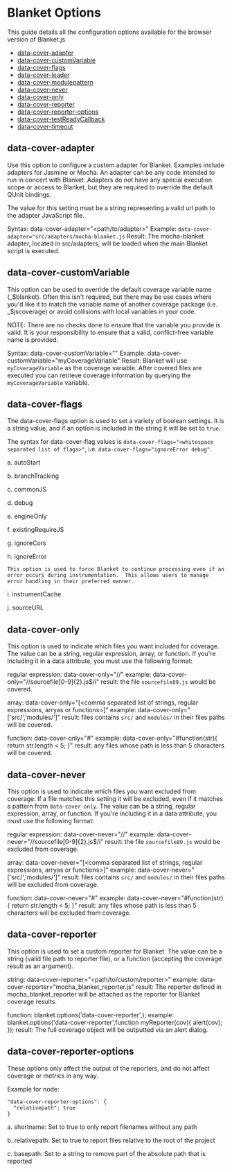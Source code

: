# Blanket Options

This guide details all the configuration options available for the browser version of Blanket.js

* [data-cover-adapter](#data-cover-adapter)
* [data-cover-customVariable](#data-cover-customVariable)
* [data-cover-flags](#data-cover-flags)
* [data-cover-loader](#data-cover-loader)
* [data-cover-modulepattern](#data-cover-modulepattern)
* [data-cover-never](#data-cover-never)
* [data-cover-only](#data-cover-only)
* [data-cover-reporter](#data-cover-reporter)
* [data-cover-reporter-options](#data-cover-reporter-options)
* [data-cover-testReadyCallback](#data-cover-testReadyCallback)
* [data-cover-timeout](#data-cover-timeout)


## data-cover-adapter

  Use this option to configure a custom adapter for Blanket.  Examples include adapters for Jasmine or Mocha.  An adapter can be any code intended to run in concert with Blanket.  Adapters do not have any special execution scope or access to Blanket, but they are required to override the default QUnit bindings.

  The value for this setting must be a string representing a valid url path to the adapter JavaScript file.

  Syntax: data-cover-adapter="<path/to/adapter>"
  Example: `data-cover-adapter="src/adapters/mocha-blanket.js`
  Result: The mocha-blanket adapter, located in src/adapters, will be loaded when the main Blanket script is executed.


## data-cover-customVariable

  This option can be used to override the default coverage variable name (_$blanket).  Often this isn't required, but there may be use cases where you'd like it to match the variable name of another coverage package (i.e. _$jscoverage) or avoid collisions with local variables in your code.

  NOTE: There are no checks done to ensure that the variable you provide is valid.  It is your responsibility to ensure that a valid, conflict-free variable name is provided.

  Syntax: data-cover-customVariable="<custom variable name>"
  Example: data-cover-customVariable="myCoverageVariable"
  Result: Blanket will use `myCoverageVariable` as the coverage variable.  After covered files are executed you can retrieve coverage information by querying the `myCoverageVariable` variable.


## data-cover-flags

  The data-cover-flags option is used to set a variety of boolean settings.  It is a string value, and if an option is included in the string it will be set to `true`.

  The syntax for data-cover-flag values is `data-cover-flags="<whitespace separated list of flags>"`, i.e. `data-cover-flags="ignoreError debug"`.

  a.  autoStart

  b.  branchTracking

  c.  commonJS

  d.  debug

  e.  engineOnly

  f.  existingRequireJS

  g.  ignoreCors

  h.  ignoreError
  
    This option is used to force Blanket to continue processing even if an error occurs during instrumentation.  This allows users to manage error handling in their preferred manner.

  i.  instrumentCache

  j.  sourceURL



## data-cover-only

  This option is used to indicate which files you want included for coverage.  The value can be a string, regular expression, array, or function.
  If you're including it in a data attribute, you must use the following format:

  regular expression: data-cover-only="//<your regular expression>"
  example: data-cover-only="//sourcefile[0-9]{2}.js$/i"
  result: the file `sourcefile89.js` would be covered.

  array: data-cover-only="[<comma separated list of strings, regular expressions, arryas or functions>]"
  example: data-cover-only="['src/','modules/']"
  result: files contains `src/` and `modules/` in their files paths will be covered.

  function: data-cover-only="#<function declaration or function name>"
  example: data-cover-only="#function(str){ return str.length < 5; }"
  result: any files whose path is less than 5 characters will be covered.


## data-cover-never

  This option is used to indicate which files you want excluded from coverage.  If a file matches this setting it will be excluded, even if it matches a pattern from `data-cover-only`. The value can be a string, regular expression, array, or function.
  If you're including it in a data attribute, you must use the following format:

  regular expression: data-cover-never="//<your regular expression>"
  example: data-cover-never="//sourcefile[0-9]{2}.js$/i"
  result: the file `sourcefile89.js` would be excluded from coverage.

  array: data-cover-never="[<comma separated list of strings, regular expressions, arryas or functions>]"
  example: data-cover-never="['src/','modules/']"
  result: files contains `src/` and `modules/` in their files paths will be excluded from coverage.

  function: data-cover-never="#<function declaration or function name>"
  example: data-cover-never="#function(str){ return str.length < 5; }"
  result: any files whose path is less than 5 characters will be excluded from coverage.


## data-cover-reporter

  This option is used to set a custom reporter for Blanket.  The value can be a string (valid file path to reporter file), or a function (accepting the coverage result as an argument).

  string: data-cover-reporter="<path/to/custom/reporter>"
  example: data-cover-reporter="mocha_blanket_reporter.js"
  result: The reporter defined in mocha_blanket_reporter will be attached as the reporter for Blanket coverage results.

  function: blanket.options('data-cover-reporter',<reporter function>);
  example: blanket.options('data-cover-reporter',function myReporter(cov){ alert(cov); });
  result: The full coverage object will be outputted via an alert dialog.


## data-cover-reporter-options

  These options only affect the output of the reporters, and do not affect coverage or metrics in any way.

  Example for node:

  ```
  "data-cover-reporter-options": {
    "relativepath": true
  }
  ```

  a. shortname:  Set to true to only report filenames without any path

  b. relativepath:  Set to true to report files relative to the root of the project

  c. basepath:  Set to a string to remove part of the absolute path that is reported
